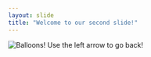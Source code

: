```yaml
---
layout: slide
title: "Welcome to our second slide!"
---
```


![Balloons!](https://d3e54emdgoy1fq.cloudfront.net/system/redactor_assets/pictures/17213/Color_Balloons_Helium_Quality.jpg)
Use the left arrow to go back!

